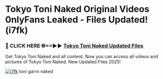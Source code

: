 # Tokyo Toni Naked Original Videos 0nlyFans Leaked - Files Updated! (i7fk)

<h3>🔴 CLICK HERE 🌐==►► <a href="https://tinyurl.com/up5wt9bj" rel="nofollow">Tokyo Toni Naked Updated Files</a></h3>

Get Tokyo Toni Naked and all content. Now you can access all videos and pictures of Tokyo Toni Naked. New Updated Files 2025!

[![i7fk](https://i.imgur.com/ABiUzMV.gif)](https://tinyurl.com/up5wt9bj)
toni garrn naked